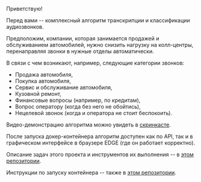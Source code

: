 Приветствую!

Перед вами -- комплексный алгоритм транскрипции и классификации аудиозвонков.

Предположим,  компании, которая занимается продажей и обслуживанием автомобилей, нужно снизить нагрузку на колл-центры, перенаправляя звонки в нужные отделы автоматически.

В связи с чем возникают, например, следующие категории звонков:
* Продажа автомобиля,
* Покупка автомобиля,
* Сервис и обслуживание автомобиля,
* Кузовной ремонт,
* Финансовые вопросы (например, по кредитам),
* Вопрос оператору (когда без него не обойтись),
* Нецелевой звонок (когда и оператора не стоит беспокоить).


Видео-демонстрацию алгоритма можно увидеть в [скринкасте](https://dzen.ru/video/watch/684efc3bca1db06f075aac9c?share_to=link).

После запуска докер-контейнера алгоритм доступен как по API, так и в графическом интерфейсе в браузере EDGE (где он работает корректно). 

Описание задач этого проекта и инструментов их выполнения -- в [этом репозитории](https://github.com/gravek/my_projects/blob/main/agcalls/Задачи%20по%20автоматизации%20обработке%20звонков.md).

Инструкции по запуску контейнера -- также в [этом репозитории](https://github.com/gravek/my_projects/blob/main/agcalls/Краткая%20документация-инструкция%20по%20запуску%20демо-контейнера%20и%20API.md).



